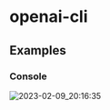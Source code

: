 # openai-cli


## Examples

### Console
![2023-02-09_20:16:35](https://user-images.githubusercontent.com/145945/217999281-e23ca27e-6104-4fcb-b6e3-c34d70528cdd.png)
